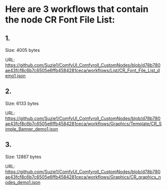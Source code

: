# Here are 3 workflows that contain the node CR Font File List:

## 1. 

Size: 4005 bytes

URL: https://github.com/Suzie1/ComfyUI_Comfyroll_CustomNodes/blob/d78b780ae43fcf8c6b7c6505e6ffb4584281ceca/workflows/List/CR_Font_File_List_demo1.json

## 2. 

Size: 6133 bytes

URL: https://github.com/Suzie1/ComfyUI_Comfyroll_CustomNodes/blob/d78b780ae43fcf8c6b7c6505e6ffb4584281ceca/workflows/Graphics/Template/CR_Simple_Banner_demo1.json

## 3. 

Size: 12867 bytes

URL: https://github.com/Suzie1/ComfyUI_Comfyroll_CustomNodes/blob/d78b780ae43fcf8c6b7c6505e6ffb4584281ceca/workflows/Graphics/CR_graphics_nodes_demo1.json

